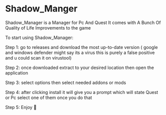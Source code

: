 Shadow_Manger
=============================
Shadow_Manager is a Manager for Pc And Quest It comes with A Bunch Of Quality of Life Improvements to the game

To start using Shadow_Manager:

Step 1: go to releases and download the most up-to-date version ( google and windows defender might say its a virus this is purely a false positive and u could scan it on virustool)

Step 2: once downloaded extract to your desired location then open the application

Step 3: select options then select needed addons or mods

Step 4: after clicking install it will give you a prompt which will state Quest or Pc select one of them once you do that

Step 5: Enjoy 🙂
